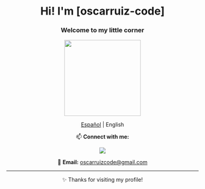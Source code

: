 <div align="center">
  <h1>Hi! I'm [oscarruiz-code]</h1>

  <h3>Welcome to my little corner</h3>

  <img src="https://media.giphy.com/media/Cmr1OMJ2FN0B2/giphy.gif" width="200"/>

  <p><a href="README.md">Español</a> | English</p>
  
  <p>📫 <strong>Connect with me:</strong></p>
  <p>
    <a href="https://www.linkedin.com/in/%C3%Bóscar-ruiz-rosa-78b520245/">
      <img src="https://img.shields.io/badge/LinkedIn-0A66C2?style=flat&logo=linkedin&logoColor=white"/>
     </a>
  </p>
  <p>📧 <strong>Email:</strong> <a href="mailto:oscarruizcode@gmail.com">oscarruizcode@gmail.com</a></p>
  <hr/>
  <p>✨ Thanks for visiting my profile!</p>
</div>
